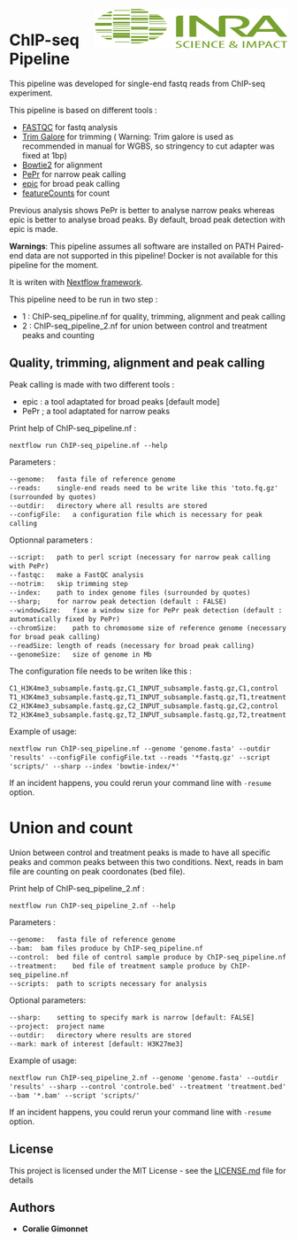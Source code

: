 <img src="logo/INRA_logo.jpg" align="right" width="350" height="70"/>

# ChIP-seq Pipeline

This pipeline was developed for single-end fastq reads from ChIP-seq experiment. 

This pipeline is based on different tools :

- [FASTQC](https://www.bioinformatics.babraham.ac.uk/projects/fastqc/) for fastq analysis
- [Trim Galore](https://github.com/FelixKrueger/TrimGalore) for trimming (
Warning: Trim galore is used as recommended in manual for WGBS, so stringency to cut adapter was fixed at 1bp)
- [Bowtie2](http://bowtie-bio.sourceforge.net/bowtie2/index.shtml) for alignment
- [PePr](https://github.com/shawnzhangyx/PePr) for narrow peak calling
- [epic](https://github.com/biocore-ntnu/epic) for broad peak calling
- [featureCounts](http://bioinf.wehi.edu.au/featureCounts/) for count

Previous analysis shows PePr is better to analyse narrow peaks whereas epic is better to analyse broad peaks. 
By default, broad peak detection with epic is made.

**Warnings**: 
 This pipeline assumes all software are installed on PATH
Paired-end data are not supported in this pipeline!
Docker is not available for this pipeline for the moment.

It is writen with [Nextflow framework](https://www.nextflow.io/).

This pipeline need to be run in two step :
- 1 : ChIP-seq_pipeline.nf for quality, trimming, alignment and peak calling
- 2 : ChIP-seq_pipeline_2.nf for union between control and treatment peaks and counting

## Quality, trimming, alignment and peak calling

Peak calling is made with two different tools :

- epic : a tool adaptated for broad peaks [default mode]
- PePr ; a tool adaptated for narrow peaks

Print help of ChIP-seq_pipeline.nf :

	nextflow run ChIP-seq_pipeline.nf --help

Parameters :

	--genome:	fasta file of reference genome
	--reads:	single-end reads need to be write like this 'toto.fq.gz' (surrounded by quotes)
	--outdir:	directory where all results are stored
	--configFile:	a configuration file which is necessary for peak calling

Optionnal parameters :

	--script:	path to perl script (necessary for narrow peak calling with PePr)
	--fastqc:	make a FastQC analysis
	--notrim:	skip trimming step
	--index:	path to index genome files (surrounded by quotes)
	--sharp;	for narrow peak detection (default : FALSE)
	--windowSize:	fixe a window size for PePr peak detection (default : automatically fixed by PePr)
	--chromSize:	path to chromosome size of reference genome (necessary for broad peak calling)
	--readSize:	length of reads (necessary for broad peak calling)
	--genomeSize:	size of genome in Mb



The configuration file needs to be writen like this :

	C1_H3K4me3_subsample.fastq.gz,C1_INPUT_subsample.fastq.gz,C1,control
	T1_H3K4me3_subsample.fastq.gz,T1_INPUT_subsample.fastq.gz,T1,treatment
	C2_H3K4me3_subsample.fastq.gz,C2_INPUT_subsample.fastq.gz,C2,control
	T2_H3K4me3_subsample.fastq.gz,T2_INPUT_subsample.fastq.gz,T2,treatment


Example of usage:

	nextflow run ChIP-seq_pipeline.nf --genome 'genome.fasta' --outdir 'results' --configFile configFile.txt --reads '*fastq.gz' --script 'scripts/' --sharp --index 'bowtie-index/*' 


If an incident happens, you could rerun your command line with `-resume` option.

# Union and count

Union between control and treatment peaks is made to have all specific peaks and common peaks between this two conditions. Next, reads in bam file are counting on peak coordonates (bed file).

Print help of ChIP-seq_pipeline_2.nf :

	nextflow run ChIP-seq_pipeline_2.nf --help

Parameters :

	--genome:	fasta file of reference genome
	--bam:	bam files produce by ChIP-seq_pipeline.nf
	--control:	bed file of control sample produce by ChIP-seq_pipeline.nf
	--treatment:	bed file of treatment sample produce by ChIP-seq_pipeline.nf
	--scripts:	path to scripts necessary for analysis

Optional parameters:

	--sharp:	setting to specify mark is narrow [default: FALSE]
	--project:	project name
	--outdir:	directory where results are stored
	--mark:	mark of interest [default: H3K27me3]

Example of usage:

	nextflow run ChIP-seq_pipeline_2.nf --genome 'genome.fasta' --outdir 'results' --sharp --control 'controle.bed' --treatment 'treatment.bed' --bam '*.bam' --script 'scripts/'

If an incident happens, you could rerun your command line with `-resume` option.

## License

This project is licensed under the MIT License - see the [LICENSE.md](LICENSE.md) file for details

## Authors

* **Coralie Gimonnet** 


